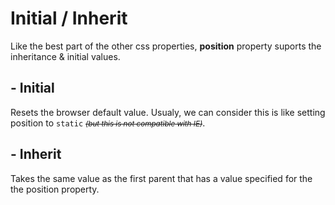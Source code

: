# Initial / Inherit

Like the best part of the other css properties, **position** property suports the inheritance & initial values.

## - Initial

Resets the browser default value. Usualy, we can consider this is like setting position to `static` <small>~~*(but this is not compatible with IE)*~~</small>.

## - Inherit

Takes the same value as the first parent that has a value specified for the the position property.
